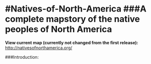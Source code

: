 #Natives-of-North-America
###A complete mapstory of the native peoples of North America
========================
<b>View current map (currently not changed from the first release):</b>
<br>http://nativesofnorthamerica.org/

###Introduction:
